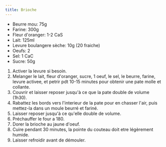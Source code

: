 ```yaml
---
title: Brioche
---
```


- Beurre mou: 75g
- Farine: 300g
- Fleur d'oranger: 1-2 CaS
- Lait: 125ml
- Levure boulangere sèche: 10g (20 fraiche)
- Oeufs: 2
- Sel: 1 CaC
- Sucre: 50g

1. Activer la levure si besoin.
1. Melanger le lait, fleur d'oranger, sucre, 1 oeuf, le sel, le beurre,
   farine, levure activee, et petrir pdt 10-15 minutes pour obtenir une pate molle et collante.
1. Couvrir et laisser reposer jusqu'à ce que la pate double de volume (1h30).
1. Rabattez les bords vers l'interieur de la pate pour en chasser
   l'air, puis mettez-la dans un moule beurré et fariné.
1. Laisser reposer jusqu'à ce qu'elle double de volume.
1. Préchauffer le four a 180.
1. Dorer la brioche au jaune d'oeuf.
1. Cuire pendant 30 minutes, la pointe du couteau doit etre légèrement humide.
1. Laisser refroidir avant de démouler.
